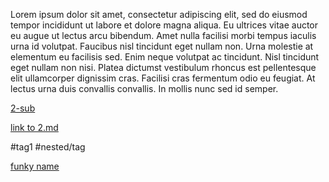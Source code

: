 Lorem ipsum dolor sit amet, consectetur adipiscing elit, sed do eiusmod tempor incididunt ut labore et dolore magna aliqua. Eu ultrices vitae auctor eu augue ut lectus arcu bibendum. Amet nulla facilisi morbi tempus iaculis urna id volutpat. Faucibus nisl tincidunt eget nullam non. Urna molestie at elementum eu facilisis sed. Enim neque volutpat ac tincidunt. Nisl tincidunt eget nullam non nisi. Platea dictumst vestibulum rhoncus est pellentesque elit ullamcorper dignissim cras. Facilisi cras fermentum odio eu feugiat. At lectus urna duis convallis convallis. In mollis nunc sed id semper.

[2-sub](2-sub.md)

[link to 2.md](2.md)

#tag1
#nested/tag

[funky name](subdir/2-sub%20with%20spaces%20and%20буквы.md)
